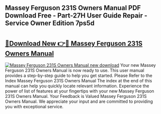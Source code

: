 ## Massey Ferguson 231S Owners Manual PDF Download Free - Part-27H User Guide Repair - Service Owner Edition 7ps5d

# <h2><a href="http://bc949.oget.top/?id=Massey+Ferguson+231S+Owners+Manual">🔗Download New 👉🔴 Massey Ferguson 231S Owners Manual</a></h2>

[![Massey Ferguson 231S Owners Manual new download](https://i.imgur.com/5g1atiW.png)](http://bc949.oget.top/?id=Massey+Ferguson+231S+Owners+Manual)
Your new Massey Ferguson 231S Owners Manual is now ready to use. This user manual provides a step-by-step guide to help you get started. Please Refer to the Index Massey Ferguson 231S Owners Manual The index at the end of this manual can help you quickly locate relevant information. Experience the power of list of features at your fingertips with your new Massey Ferguson 231S Owners Manual. Your Feedback is Valued Massey Ferguson 231S Owners Manual. We appreciate your input and are committed to providing you with exceptional service.
